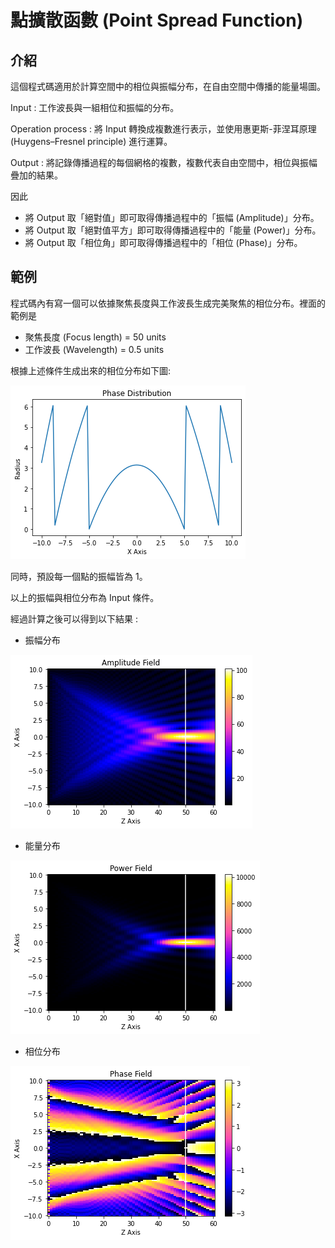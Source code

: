 #  點擴散函數 (Point Spread Function)

## 介紹

這個程式碼適用於計算空間中的相位與振幅分布，在自由空間中傳播的能量場圖。

Input : 工作波長與一組相位和振幅的分布。

Operation process : 將 Input 轉換成複數進行表示，並使用惠更斯-菲涅耳原理 (Huygens–Fresnel principle) 進行運算。

Output : 將記錄傳播過程的每個網格的複數，複數代表自由空間中，相位與振幅疊加的結果。

因此

* 將 Output 取「絕對值」即可取得傳播過程中的「振幅 (Amplitude)」分布。
* 將 Output 取「絕對值平方」即可取得傳播過程中的「能量 (Power)」分布。
* 將 Output 取「相位角」即可取得傳播過程中的「相位 (Phase)」分布。

## 範例

程式碼內有寫一個可以依據聚焦長度與工作波長生成完美聚焦的相位分布。裡面的範例是

* 聚焦長度 (Focus length) = 50 units
* 工作波長 (Wavelength) = 0.5 units

根據上述條件生成出來的相位分布如下圖:

![image](https://github.com/YiChenLai/Point-Spread-Function/blob/master/image/phase%20distribution.png)

同時，預設每一個點的振幅皆為 1。

以上的振幅與相位分布為 Input 條件。

經過計算之後可以得到以下結果 : 

* 振幅分布

![image](https://github.com/YiChenLai/Point-Spread-Function/blob/master/image/Amplitude%20field.png)

* 能量分布

![image](https://github.com/YiChenLai/Point-Spread-Function/blob/master/image/Power%20field.png)

* 相位分布

![image](https://github.com/YiChenLai/Point-Spread-Function/blob/master/image/Phase%20field.png) 







